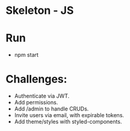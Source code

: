 # Skeleton - JS

# Run

- npm start

# Challenges:

- Authenticate via JWT.
- Add permissions.
- Add /admin to handle CRUDs.
- Invite users via email, with expirable tokens.
- Add theme/styles with styled-components.
